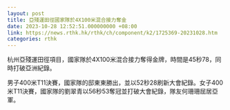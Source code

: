 ```yaml
---
layout: post
title: 亞殘運田徑國家隊於4X100米混合接力奪金
date: 2023-10-28 12:52:51.000000000 +08:00
link: https://news.rthk.hk/rthk/ch/component/k2/1725369-20231028.htm
categories: rthk
---
```


杭州亞殘運田徑項目，國家隊於4X100米混合接力奪得金牌，時間是45秒78，同時打破亞洲紀錄。

男子400米T11決賽，國家隊的邸東東勝出，並以52秒28刷新大會紀錄。女子400米T11決賽，國家隊的劉翠青以56秒53奪冠並打破大會紀錄，隊友何珊珊屈居亞軍。
